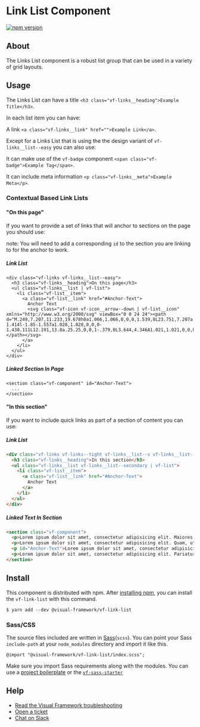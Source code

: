 # Link List Component

[![npm version](https://badge.fury.io/js/%40visual-framework%2Fvf-link-list.svg)](https://badge.fury.io/js/%40visual-framework%2Fvf-link-list)

## About

The Links List component is a robust list group that can be used in a variety of grid layouts.

## Usage

The Links List can have a title `<h3 class="vf-links__heading">Example Title</h3>`.

In each list item you can have:

A link `<a class="vf-links__link" href="">Example Link</a>`.

Except for a Links List that is using the the design variant of `vf-links__list--easy` you can also use:

It can make use of the `vf-badge` component `<span class="vf-badge">Example Tag</span>`.

It can include meta information `<p class="vf-links__meta">Example Meta</p>`.

### Contextual Based Link Lists

#### "On this page"

If you want to provide a set of links that will anchor to sections on the page you should use:

note: You will need to add a corresponding `id` to the section you are linking to for the anchor to work.

##### Link List

```
<div class="vf-links vf-links__list--easy">
  <h3 class="vf-links__heading">On this page</h3>
  <ul class="vf-links__list | vf-list">
    <li class="vf-list__item">
      <a class="vf-list__link" href="#Anchor-Text">
        Anchor Text
        <svg class="vf-icon vf-icon__arrow--down | vf-list__icon" xmlns="http://www.w3.org/2000/svg" viewBox="0 0 24 24"><path d="M.249,7.207,11.233,19.678h0a1.066,1.066,0,0,0,1.539,0L23.751,7.207a.987.987,0,0,0-.107-1.414l-1.85-1.557a1.028,1.028,0,0,0-1.438.111L12.191,13.8a.25.25,0,0,1-.379,0L3.644,4.346A1.021,1.021,0,0,0,2.948,4a1,1,0,0,0-.741.238L.356,5.793A.988.988,0,0,0,0,6.478.978.978,0,0,0,.249,7.207Z"></path></svg>
      </a>
    </li>
  </ul>
</div>
```

##### Linked Section In Page

```
<section class="vf-component" id="Anchor-Text">
  ...
</section>
```

#### "In this section"

If you want to include quick links as part of a section of content you can use:

##### Link List

```html
<div class="vf-links vf-links--tight vf-links__list--s vf-links__list--very-easy">
  <h3 class="vf-links__heading">In this section</h3>
  <ul class="vf-links__list vf-links__list--secondary | vf-list">
    <li class="vf-list__item">
      <a class="vf-list__link" href="#Anchor-Text">
        Anchor Text
      </a>
    </li>
  </ul>
</div>
```

##### Linked Text In Section

```html
<section class="vf-component">
  <p>Lorem ipsum dolor sit amet, consectetur adipisicing elit. Maiores dolore eveniet sed totam deleniti, ipsum dolorum cupiditate, aut error quae beatae nemo esse pariatur repellendus illo dicta doloribus alias ipsa.</p>
  <p>Lorem ipsum dolor sit amet, consectetur adipisicing elit. Quam, ut aut eveniet consectetur rem. Sapiente quis optio cupiditate molestias debitis quisquam ab in. Voluptates, expedita modi aliquam, sint tempore magnam.</p>
  <p id="Anchor-Text">Lorem ipsum dolor sit amet, consectetur adipisicing elit. Nobis quo magnam accusamus vel porro, ullam tempora illo atque vitae voluptatum ratione temporibus, est, itaque quasi eum cupiditate mollitia adipisci. Suscipit.</p>
  <p>Lorem ipsum dolor sit amet, consectetur adipisicing elit. Pariatur fuga eveniet ducimus, dolorem sit itaque sequi nisi praesentium consequatur, temporibus tempore rem illo laboriosam libero repudiandae neque labore suscipit expedita.</p>
</section>
```

## Install

This component is distributed with npm. After [installing npm](https://www.npmjs.com/get-npm), you can install the `vf-link-list` with this command.

```
$ yarn add --dev @visual-framework/vf-link-list
```

### Sass/CSS

The source files included are written in [Sass](http://sass-lang.com)(`scss`). You can point your Sass `include-path` at your `node_modules` directory and import it like this.

```
@import "@visual-framework/vf-link-list/index.scss";
```

Make sure you import Sass requirements along with the modules. You can use a [project boilerplate](https://visual-framework.github.io/vf-core/building/) or the [`vf-sass-starter`](https://visual-framework.github.io/vf-core/components/vf-sass-starter/)

## Help

- [Read the Visual Framework troubleshooting](https://visual-framework.github.io/vf-welcome/troubleshooting/)
- [Open a ticket](https://github.com/visual-framework/vf-core/issues)
- [Chat on Slack](https://join.slack.com/t/visual-framework/shared_invite/enQtNDAxNzY0NDg4NTY0LWFhMjEwNGY3ZTk3NWYxNWVjOWQ1ZWE4YjViZmY1YjBkMDQxMTNlNjQ0N2ZiMTQ1ZTZiMGM4NjU5Y2E0MjM3ZGQ)
